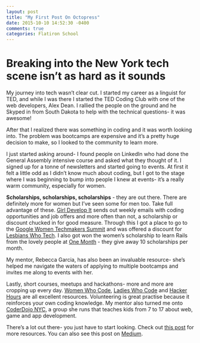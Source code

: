 ```yaml
---
layout: post
title: "My First Post On Octopress"
date: 2015-10-10 14:52:30 -0400
comments: true
categories: Flatiron School
---
```


<h1>Breaking into the New York tech scene isn’t as hard as it sounds</h1>

My journey into tech wasn’t clear cut. I started my career as a linguist for TED, and while I was there I started the TED Coding Club with one of the web developers, Alex Dean. I rallied the people on the ground and he Skyped in from South Dakota to help with the technical questions- it was awesome!

After that I realized there was something in coding and it was worth looking into. The problem was bootcamps are expensive and it’s a pretty huge decision to make, so I looked to the community to learn more.

I just started asking around- I found people on LinkedIn who had done the General Assembly intensive course and asked what they thought of it. I signed up for a tonne of newsletters and started going to events. At first it felt a little odd as I didn’t know much about coding, but I got to the stage where I was beginning to bump into people I knew at events- it’s a really warm community, especially for women.

<b>Scholarships, scholarships, scholarships</b> - they are out there. There are definitely more for women but I’ve seen some for men too. Take full advantage of these. <a href="https://www.girldevelopit.com/">Girl Develop It</a> sends out weekly emails with coding opportunities and job offers and more often than not, a scholarship or discount chucked in for good measure. Through this I got a place to go to the <a href="https://www.womentechmakers.com">Google Women Techmakers Summit</a> and was offered a discount for <a href="http://lesbianswhotech.org">Lesbians Who Tech</a>. I also got won the women’s scholarship to learn Rails from the lovely people at <a href="www.onemonth.com">One Month</a>  - they give away 10 scholarships per month.

My mentor, Rebecca Garcia, has also been an invaluable resource- she’s helped me navigate the waters of applying to multiple bootcamps and invites me along to events with her. 

Lastly, short courses, meetups and hackathons- more and more are cropping up every day. <a href="https://www.womenwhocode.com">Women Who Code</a>, <a href="www.ladieswhocode.com">Ladies Who Code</a> and <a href="www.hackerhours.org">Hacker Hours</a> are all excellent resources. Volunteering is great practise because it reinforces your own coding knowledge. My mentor also turned me onto <a href="http://www.coderdojonyc.org">CoderDojo NYC</a>, a group she runs that teaches kids from 7 to 17 about web, game and app development. 

There’s a lot out there- you just have to start looking. Check out <a href="http://www.geekgirlweb.com/resources">this post</a> for more resources. You can also see this post on <a href="https://medium.com/@asialindsay/breaking-into-the-new-york-tech-scene-isn-t-as-hard-as-it-sounds-23cb5a118fc6">Medium</a>.
